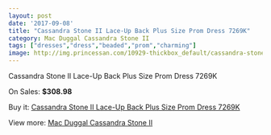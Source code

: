 ```yaml
---
layout: post
date: '2017-09-08'
title: "Cassandra Stone II Lace-Up Back Plus Size Prom Dress 7269K"
category: Mac Duggal Cassandra Stone II
tags: ["dresses","dress","beaded","prom","charming"]
image: http://img.princessan.com/10929-thickbox_default/cassandra-stone-ii-lace-up-back-plus-size-prom-dress-7269k.jpg
---
```

Cassandra Stone II Lace-Up Back Plus Size Prom Dress 7269K

On Sales: **$308.98**
<a href="https://www.princessan.com/en/mac-duggal-cassandra-stone-ii/4912-cassandra-stone-ii-lace-up-back-plus-size-prom-dress-7269k.html"><amp-img layout="responsive" width="600" height="600" src="//img.princessan.com/10929-thickbox_default/cassandra-stone-ii-lace-up-back-plus-size-prom-dress-7269k.jpg" alt="Cassandra Stone II Lace-Up Back Plus Size Prom Dress 7269K 0" /></a>

Buy it: [Cassandra Stone II Lace-Up Back Plus Size Prom Dress 7269K](https://www.princessan.com/en/mac-duggal-cassandra-stone-ii/4912-cassandra-stone-ii-lace-up-back-plus-size-prom-dress-7269k.html "Cassandra Stone II Lace-Up Back Plus Size Prom Dress 7269K")

View more: [Mac Duggal Cassandra Stone II](https://www.princessan.com/en/38-mac-duggal-cassandra-stone-ii "Mac Duggal Cassandra Stone II")